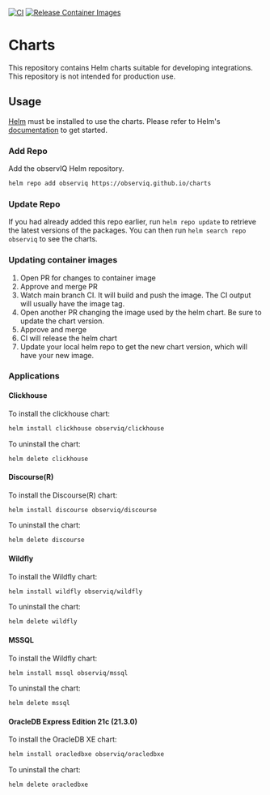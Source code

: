 [![CI](https://github.com/observIQ/charts/actions/workflows/ci.yaml/badge.svg)](https://github.com/observIQ/charts/actions/workflows/ci.yaml)
[![Release Container Images](https://github.com/observIQ/charts/actions/workflows/container.yaml/badge.svg)](https://github.com/observIQ/charts/actions/workflows/container.yaml)

# Charts

This repository contains Helm charts suitable for developing integrations. This repository
is not intended for production use.

## Usage

[Helm](https://helm.sh) must be installed to use the charts.  Please refer to
Helm's [documentation](https://helm.sh/docs) to get started.


### Add Repo

Add the observIQ Helm repository.

```bash
helm repo add observiq https://observiq.github.io/charts
```

### Update Repo

If you had already added this repo earlier, run `helm repo update` to retrieve
the latest versions of the packages.  You can then run `helm search repo
observiq` to see the charts.

### Updating container images

1. Open PR for changes to container image
2. Approve and merge PR
3. Watch main branch CI. It will build and push the image. The CI output will usually have the image tag.
4. Open another PR changing the image used by the helm chart. Be sure to update the chart version.
5. Approve and merge
6. CI will release the helm chart
7. Update your local helm repo to get the new chart version, which will have your new image.

### Applications

#### Clickhouse

To install the clickhouse chart:

```bash
helm install clickhouse observiq/clickhouse
```

To uninstall the chart:

```bash
helm delete clickhouse
```

#### Discourse(R)

To install the Discourse(R) chart:

```bash
helm install discourse observiq/discourse
```

To uninstall the chart:

```bash
helm delete discourse
```

#### Wildfly

To install the Wildfly chart:

```bash
helm install wildfly observiq/wildfly
```

To uninstall the chart:

```bash
helm delete wildfly
```

#### MSSQL

To install the Wildfly chart:

```bash
helm install mssql observiq/mssql
```

To uninstall the chart:

```bash
helm delete mssql
```

#### OracleDB Express Edition 21c (21.3.0)

To install the OracleDB XE chart:

```bash
helm install oracledbxe observiq/oracledbxe
```

To uninstall the chart:

```bash
helm delete oracledbxe
```
